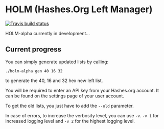 # HOLM (Hashes.Org Left Manager)

[![Travis build status](https://travis-ci.org/s3inlc/holm.svg?branch=master)](https://travis-ci.org/s3inlc/holm)

HOLM-alpha currently in development...

## Current progress

You can simply generate updated lists by calling:
```
./holm-alpha gen 40 16 32
```
to generate the 40, 16 and 32 hex new left list.

You will be required to enter an API key from your Hashes.org account. It can be found on the settings page of your user account.

To get the old lists, you just have to add the ```--old``` parameter. 

In case of errors, to increase the verbosity level, you can use ```-v```. ```-v 1``` for increased logging level and ```-v 2``` for the highest logging level.
